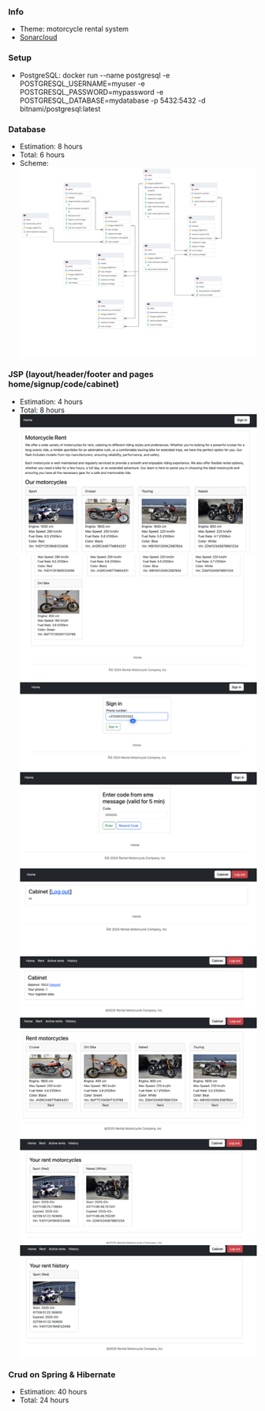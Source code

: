 ### Info
- Theme: motorcycle rental system
- [Sonarcloud](https://sonarcloud.io/summary/overall?id=Intzer_bsuir-ciir-java&branch=main)

### Setup
- PostgreSQL: docker run --name postgresql -e POSTGRESQL_USERNAME=myuser -e POSTGRESQL_PASSWORD=mypassword -e POSTGRESQL_DATABASE=mydatabase -p 5432:5432 -d bitnami/postgresql:latest

### Database
- Estimation: 8 hours
- Total: 6 hours
- Scheme:
![bd_scheme](https://github.com/intzer/bsuir-ciir-java/blob/main/bd_scheme.png?raw=true)

### JSP (layout/header/footer and pages home/signup/code/cabinet)
- Estimation: 4 hours
- Total: 8 hours
![jsp](https://github.com/intzer/bsuir-ciir-java/blob/main/screenshots/s1.png?raw=true)
![jsp](https://github.com/intzer/bsuir-ciir-java/blob/main/screenshots/s21.png?raw=true)
![jsp](https://github.com/intzer/bsuir-ciir-java/blob/main/screenshots/s3.png?raw=true)
![jsp](https://github.com/intzer/bsuir-ciir-java/blob/main/screenshots/s4.png?raw=true)
![jsp](https://github.com/intzer/bsuir-ciir-java/blob/main/screenshots/s5.png?raw=true)
![jsp](https://github.com/intzer/bsuir-ciir-java/blob/main/screenshots/s7.png?raw=true)
![jsp](https://github.com/intzer/bsuir-ciir-java/blob/main/screenshots/s8.png?raw=true)
![jsp](https://github.com/intzer/bsuir-ciir-java/blob/main/screenshots/s9.png?raw=true)
![jsp](https://github.com/intzer/bsuir-ciir-java/blob/main/screenshots/s10.png?raw=true)

### Crud on Spring & Hibernate
- Estimation: 40 hours
- Total: 24 hours